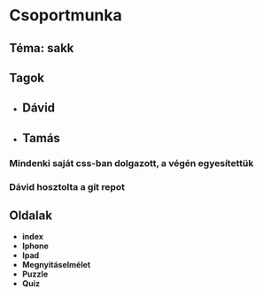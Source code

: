 # **Csoportmunka**

## **Téma: sakk**


## **Tagok**
- **Dávid** 
    - 

- **Tamás** 
    - 

### Mindenki saját css-ban dolgazott, a végén egyesítettük 
### Dávid hosztolta a git repot 

## **Oldalak**
- **index** 
- **Iphone**
- **Ipad** 
- **Megnyitáselmélet** 
- **Puzzle** 
- **Quiz** 








